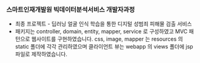 ### 스마트인재개발원 빅데이터분석서비스 개발자과정 
- 최종 프로젝트 - 딥러닝 얼굴 인식 학습을 통한 디지털 성범죄 피해물 검출 서비스
- 패키지는 controller, domain, entity, mapper, service 로 구성하였고 MVC 패턴으로 웹사이트를 구현하였습니다. css, image, mapper 는 resources 의 static 폴더에 각각 관리하였으며 클라이언트 뷰는 webapp 의 views 폴더에 jsp 파일로 제작하였습니다.
